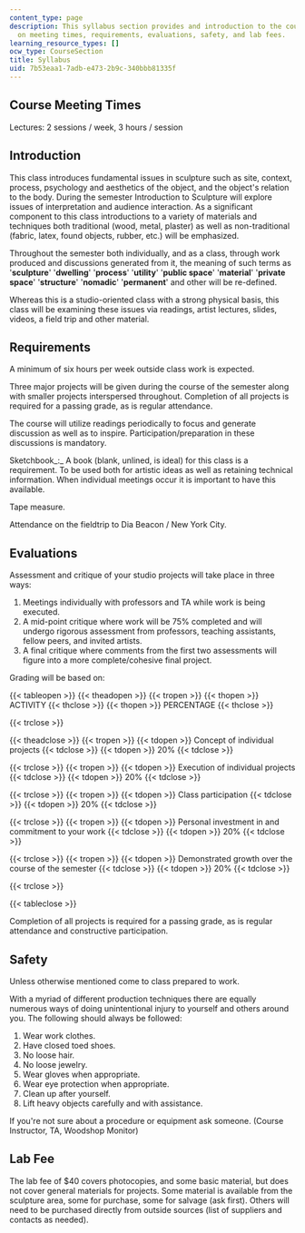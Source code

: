```yaml
---
content_type: page
description: This syllabus section provides and introduction to the course and information
  on meeting times, requirements, evaluations, safety, and lab fees.
learning_resource_types: []
ocw_type: CourseSection
title: Syllabus
uid: 7b53eaa1-7adb-e473-2b9c-340bbb81335f
---
```


Course Meeting Times
--------------------

Lectures: 2 sessions / week, 3 hours / session

Introduction
------------

This class introduces fundamental issues in sculpture such as site, context, process, psychology and aesthetics of the object, and the object's relation to the body. During the semester Introduction to Sculpture will explore issues of interpretation and audience interaction. As a significant component to this class introductions to a variety of materials and techniques both traditional (wood, metal, plaster) as well as non-traditional (fabric, latex, found objects, rubber, etc.) will be emphasized.

Throughout the semester both individually, and as a class, through work produced and discussions generated from it, the meaning of such terms as '**sculpture**' '**dwelling**' '**process**' '**utility**' '**public space**' '**material**' '**private space**' '**structure**' '**nomadic**' '**permanent**' and other will be re-defined.

Whereas this is a studio-oriented class with a strong physical basis, this class will be examining these issues via readings, artist lectures, slides, videos, a field trip and other material.

Requirements
------------

A minimum of six hours per week outside class work is expected.

Three major projects will be given during the course of the semester along with smaller projects interspersed throughout. Completion of all projects is required for a passing grade, as is regular attendance.

The course will utilize readings periodically to focus and generate discussion as well as to inspire. Participation/preparation in these discussions is mandatory.

Sketchbook_:_ A book (blank, unlined, is ideal) for this class is a requirement. To be used both for artistic ideas as well as retaining technical information. When individual meetings occur it is important to have this available.

Tape measure.

Attendance on the fieldtrip to Dia Beacon / New York City.

Evaluations
-----------

Assessment and critique of your studio projects will take place in three ways:

1.  Meetings individually with professors and TA while work is being executed.
2.  A mid-point critique where work will be 75% completed and will undergo rigorous assessment from professors, teaching assistants, fellow peers, and invited artists.
3.  A final critique where comments from the first two assessments will figure into a more complete/cohesive final project.

Grading will be based on:

{{< tableopen >}}
{{< theadopen >}}
{{< tropen >}}
{{< thopen >}}
ACTIVITY
{{< thclose >}}
{{< thopen >}}
PERCENTAGE
{{< thclose >}}

{{< trclose >}}

{{< theadclose >}}
{{< tropen >}}
{{< tdopen >}}
Concept of individual projects
{{< tdclose >}}
{{< tdopen >}}
20%
{{< tdclose >}}

{{< trclose >}}
{{< tropen >}}
{{< tdopen >}}
Execution of individual projects
{{< tdclose >}}
{{< tdopen >}}
20%
{{< tdclose >}}

{{< trclose >}}
{{< tropen >}}
{{< tdopen >}}
Class participation
{{< tdclose >}}
{{< tdopen >}}
20%
{{< tdclose >}}

{{< trclose >}}
{{< tropen >}}
{{< tdopen >}}
Personal investment in and commitment to your work
{{< tdclose >}}
{{< tdopen >}}
20%
{{< tdclose >}}

{{< trclose >}}
{{< tropen >}}
{{< tdopen >}}
Demonstrated growth over the course of the semester
{{< tdclose >}}
{{< tdopen >}}
20%
{{< tdclose >}}

{{< trclose >}}

{{< tableclose >}}

Completion of all projects is required for a passing grade, as is regular attendance and constructive participation.

Safety
------

Unless otherwise mentioned come to class prepared to work.

With a myriad of different production techniques there are equally numerous ways of doing unintentional injury to yourself and others around you. The following should always be followed:

1.  Wear work clothes.
2.  Have closed toed shoes.
3.  No loose hair.
4.  No loose jewelry.
5.  Wear gloves when appropriate.
6.  Wear eye protection when appropriate.
7.  Clean up after yourself.
8.  Lift heavy objects carefully and with assistance.

If you're not sure about a procedure or equipment ask someone. (Course Instructor, TA, Woodshop Monitor)

Lab Fee
-------

The lab fee of $40 covers photocopies, and some basic material, but does not cover general materials for projects. Some material is available from the sculpture area, some for purchase, some for salvage (ask first). Others will need to be purchased directly from outside sources (list of suppliers and contacts as needed).
